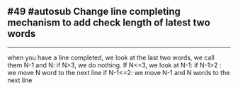 ﻿## #49 #autosub Change line completing mechanism to add check length of latest two words

---

when you have a line completed, we look at the last two words, we call them N-1 and N:
if N&gt;3, we do nothing.
If N&lt;=3, we look at N-1:
              if N-1&gt;2 : we move N word to the next line
              if N-1&lt;=2: we move N-1 and N words to the next line
